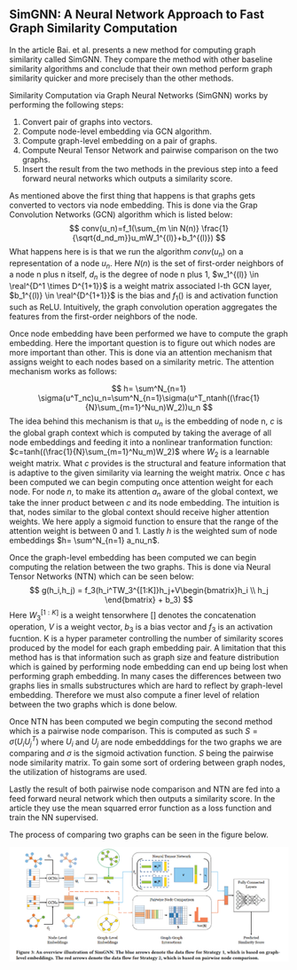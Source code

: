 ## SimGNN: A Neural Network Approach to Fast Graph Similarity Computation

In the article Bai. et al. presents a new method for computing graph similarity called SimGNN. They compare the method with other baseline similarity algorithms and conclude that their own method perform graph similarity quicker and more precisely than the other methods.

Similarity Computation via Graph Neural Networks (SimGNN) works by performing the following steps:

1. Convert pair of graphs into vectors.
2. Compute node-level embedding via GCN algorithm.
3. Compute graph-level embedding on a pair of graphs.
4. Compute Neural Tensor Network and pairwise comparison on the two graphs.
5. Insert the result from the two methods in the previous step into a feed forward neural networks which outputs a similarity score.

As mentioned above the first thing that happens is that graphs gets converted to vectors via node embedding. This is done via the Grap Convolution Networks (GCN) algorithm which is listed below:
$$
conv(u_n)=f_1(\sum_{m \in N(n)} \frac{1}{\sqrt{d_nd_m}}u_mW_1^{(l)}+b_1^{(l)})
$$
What happens here is is that we run the algorithm $conv(u_n)$ on a representation of a node $u_n$. Here $N(n)$ is the set of first-order neighbors of a node n plus n itself, $d_n$ is the degree of node n plus 1, $w_1^{(l)} \in \real^{D^1 \times D^{1+1}}$ is a weight matrix associated l-th GCN layer, $b_1^{(l)} \in \real^{D^{1+1}}$ is the bias and $f_1()$ is and activation function such as ReLU. Intuitively, the graph convolution operation aggregates the features from the first-order neighbors of the node. 

Once node embedding have been performed we have to compute the graph embedding. Here the important question is to figure out which nodes are more important than other. This is done via an attention mechanism that assigns weight to each nodes based on a similarity metric. The attention mechanism works as follows: 


$$
h= \sum^N_{n=1} \sigma(u^T_nc)u_n=\sum^N_{n=1}\sigma(u^T_ntanh((\frac{1}{N}\sum_{m=1}^Nu_n)W_2))u_n
$$
The idea behind this mechanism is that $u_n$ is the embedding of node n, $c$ is the global graph context which is computed by taking the average of all node embeddings  and feeding it into a nonlinear tranformation function: $c=tanh((\frac{1}{N}\sum_{m=1}^Nu_m)W_2)$ where $W_2$ is a learnable weight matrix. What $c$ provides is the structural and feature information that is adaptive to the given similarity via learning the weight matrix. Once $c$ has been computed we can begin computing once attention weight for each node. For node $n$, to make its attention $a_n$ aware of the global context, we take the inner product between $c$ and its node embedding. The intuition is that, nodes similar to the global context should receive  higher attention weights. We here apply a sigmoid function to ensure that the range of the attention weight is between 0 and 1. Lastly $h$ is the weighted sum of node embeddings $h= \sum^N_{n=1} a_nu_n$.

Once the graph-level embedding has been computed we can begin computing the relation between the two graphs. This is done via Neural Tensor Networks (NTN) which can be seen below:
$$
g(h_i,h_j) = f_3(h_i^TW_3^{[1:K]}h_j+V\begin{bmatrix}h_i \\ h_j \end{bmatrix} + b_3)
$$
Here $W_3^{[1:K]}$ is a weight tensorwhere [] denotes the concatenation operation, $V$ is a weight vector, $b_3$ is a bias vector and $f_3$ is an activation fucntion. K is a hyper parameter controlling the number of similarity scores produced by the model for each graph embedding pair. A limitation that this method has is that information such as graph size and feature distribution which is gained by performing node embedding can end up being lost when performing graph  embedding. In many cases the differences between two graphs lies in smalls substructures which are hard to reflect by graph-level embedding. Therefore we must also compute a finer level of relation between the two graphs which is done below.

Once NTN has been computed we begin computing the second method which is a pairwise node comparison.  This is computed as such $S = \sigma(U_iU_j^T)$ where $U_i$ and $U_j$ are node embedddings for the two graphs we are comparing and $\sigma$ is the sigmoid activation function. $S$ being the pairwise node similarity matrix. To gain some sort of ordering between graph nodes, the utilization of histograms are used.

Lastly the result of both pairwise node comparison and NTN are fed into a feed forward neural network which then outputs a similarity score. In the article they use the mean squarred error function as a loss function and train the NN supervised.

 The process of comparing two graphs can be seen in the figure below. 

![process](pictures\SimGNN\process.PNG)


